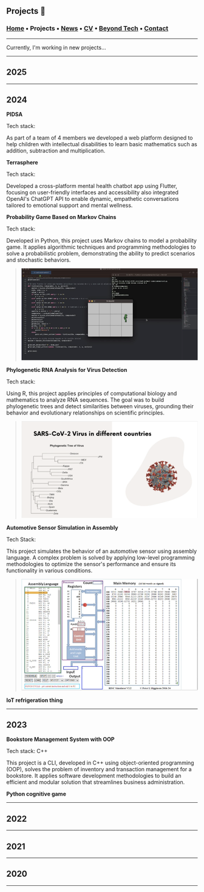 ## Projects 📓
###  [Home](/index) • Projects • [News](/news) • [CV](/brief_cv) • [Beyond Tech](/coffee) • [Contact](/contact)

--- 

Currently, I'm working in new projects...

---

## 2025

---

## 2024

**PIDSA**

Tech stack: 

As part of a team of 4 members we developed a web platform designed to help children with intellectual disabilities to learn basic mathematics such as addition, subtraction and multiplication.


**Terrasphere**

Tech stack:

Developed a cross-platform mental health chatbot app using Flutter, focusing on user-friendly interfaces and accessibility also integrated OpenAI's ChatGPT API to enable dynamic, empathetic conversations tailored to emotional support and mental wellness.


**Probability Game Based on Markov Chains**

Tech stack: 

Developed in Python, this project uses Markov chains to model a probability game. It applies algorithmic techniques and programming methodologies to solve a probabilistic problem, demonstrating the ability to predict scenarios and stochastic behaviors.

> ![ ](/files/markov.png)


**Phylogenetic RNA Analysis for Virus Detection**

Tech stack: 

Using R, this project applies principles of computational biology and mathematics to analyze RNA sequences. The goal was to build phylogenetic trees and detect similarities between viruses, grounding their behavior and evolutionary relationships on scientific principles.

> ![ ](/files/sarscov.png)


**Automotive Sensor Simulation in Assembly**

Tech Stack: 

This project simulates the behavior of an automotive sensor using assembly language. A complex problem is solved by applying low-level programming methodologies to optimize the sensor's performance and ensure its functionality in various conditions.

> ![ ](/files/assembly.png)


**IoT refrigeration thing**

---

## 2023

**Bookstore Management System with OOP**

Tech stack: C++

This project is a CLI, developed in C++ using object-oriented programming (OOP), solves the problem of inventory and transaction management for a bookstore. It applies software development methodologies to build an efficient and modular solution that streamlines business administration.


**Python cognitive game**

---

## 2022

---

## 2021

---

## 2020

---



